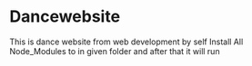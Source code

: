 # Dancewebsite
This is dance website from web development by self
Install All Node_Modules to in given folder and after that it will run
